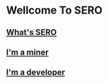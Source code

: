 # Wellcome To SERO



## [What's SERO](file=http://wiki.sero.cash/zh/index.html?file=home=Home)



## [I'm a miner](file=http://wiki.sero.cash/zh/index.html?file=Start/from-the-binary-package)



## [I'm a developer](file=http://wiki.sero.cash/zh/index.html?file=Tutorial/principle-of-anonymous-token)

